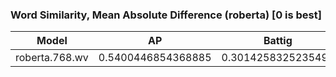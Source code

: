 ### Word Similarity, Mean Absolute Difference (roberta) [0 is best]
|Model|AP|Battig|BLESS|ESSLI-2008|
|:--:|:--:|:--:|:--:|:--:|
|roberta.768.wv|0.5400446854368885|0.3014258325235493|0.5524051894943864|0.6267008353944273|
